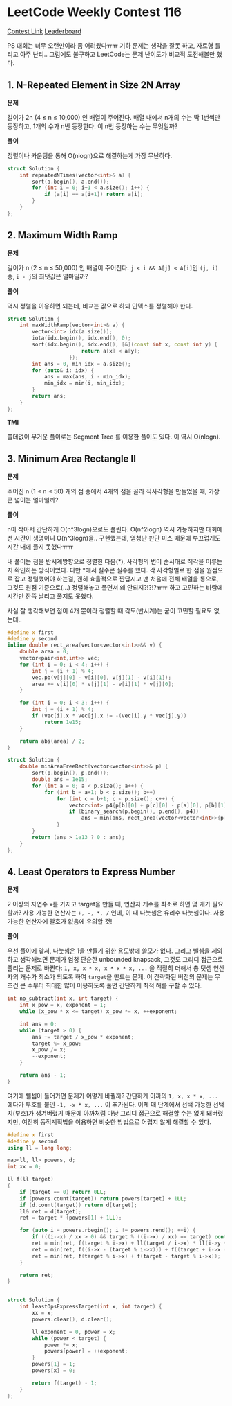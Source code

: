 # LeetCode Weekly Contest 116

[Contest Link](https://leetcode.com/contest/weekly-contest-116) [Leaderboard](https://leetcode.com/contest/weekly-contest-116/ranking/2/)

PS 대회는 너무 오랜만이라 좀 어려웠다ㅠㅠ
기하 문제는 생각을 잘못 하고, 자료형 틀리고 아주 난리..
그럼에도 불구하고 LeetCode는 문제 난이도가 비교적 도전해볼만 했다.

## 1. N-Repeated Element in Size 2N Array

**문제**

길이가 2n (4 ≤ n ≤ 10,000) 인 배열이 주어진다.
배열 내에서 n개의 수는 딱 1번씩만 등장하고, 1개의 수가 n번 등장한다.
이 n번 등장하는 수는 무엇일까?

**풀이**

정렬이나 카운팅을 통해 O(nlogn)으로 해결하는게 가장 무난하다.

```cpp
struct Solution {
    int repeatedNTimes(vector<int>& a) {
        sort(a.begin(), a.end());
        for (int i = 0; i+1 < a.size(); i++) {
            if (a[i] == a[i+1]) return a[i];
        }
    }
};
```

## 2. Maximum Width Ramp

**문제**

길이가 n (2 ≤ n ≤ 50,000) 인 배열이 주어진다.
`j < i && A[j] ≤ A[i]`인 `(j, i)` 중, `i - j`의 최댓값은 얼마일까?

**풀이**

역시 정렬을 이용하면 되는데, 비교는 값으로 하되 인덱스를 정렬해야 한다.

```cpp
struct Solution {
    int maxWidthRamp(vector<int>& a) {
        vector<int> idx(a.size());
        iota(idx.begin(), idx.end(), 0);
        sort(idx.begin(), idx.end(), [&](const int x, const int y) {
                        return a[x] < a[y];
                    });
        int ans = 0, min_idx = a.size();
        for (auto& i: idx) {
            ans = max(ans, i - min_idx);
            min_idx = min(i, min_idx);
        }
        return ans;
    }
};
```

**TMI**

쓸데없이 무거운 풀이로는 Segment Tree 를 이용한 풀이도 있다. 이 역시 O(nlogn).

## 3. Minimum Area Rectangle II

**문제**

주어진 n (1 ≤ n ≤ 50) 개의 점 중에서 4개의 점을 골라 직사각형을 만들었을 때,
가장 큰 넓이는 얼마일까?

**풀이**

n이 작아서 간단하게 O(n^3logn)으로도 풀린다. O(n^2logn) 역시 가능하지만 대회에선 시간이 생명이니 O(n^3logn)을..
구현했는데, 엄청난 판단 미스 때문에 부끄럽게도 시간 내에 풀지 못했다ㅠㅠ

내 풀이는 점을 반시계방향으로 정렬한 다음(*), 사각형의 변이 순서대로 직각을 이루는지 확인하는 방식이었다.
다만 *에서 실수큰 실수를 했다. 각 사각형별로 한 점을 원점으로 잡고 정렬했어야 하는걸,
괜히 효율적으로 짠답시고 맨 처음에 전체 배열을 통으로, 그것도 원점 기준으로(...) 정렬해놓고 풀면서
왜 안되지?!?!?ㅠㅠ 하고 고민하는 바람에 시간만 잔뜩 날리고 풀지도 못했다.

사실 잘 생각해보면 점이 4개 뿐이라 정렬할 때 각도(반시계)는 굳이 고민할 필요도 없는데..

```cpp
#define x first
#define y second
inline double rect_area(vector<vector<int>>&& v) {
    double area = 0;
    vector<pair<int,int>> vec;
    for (int i = 0; i < 4; i++) {
        int j = (i + 1) % 4;
        vec.pb(v[j][0] - v[i][0], v[j][1] - v[i][1]);
        area += v[i][0] * v[j][1] - v[i][1] * v[j][0];
    }

    for (int i = 0; i < 3; i++) {
        int j = (i + 1) % 4;
        if (vec[i].x * vec[j].x != -(vec[i].y * vec[j].y))
            return 1e15;
    }

    return abs(area) / 2;
}

struct Solution {
    double minAreaFreeRect(vector<vector<int>>& p) {
        sort(p.begin(), p.end());
        double ans = 1e15;
        for (int a = 0; a < p.size(); a++) {
            for (int b = a+1; b < p.size(); b++)
                for (int c = b+1; c < p.size(); c++) {
                    vector<int> p4{p[b][0] + p[c][0] - p[a][0], p[b][1] + p[c][1] - p[a][1]};
                    if (binary_search(p.begin(), p.end(), p4))
                        ans = min(ans, rect_area(vector<vector<int>>{p[a], p[b], p4, p[c]}));
                }
        }
        return (ans > 1e13 ? 0 : ans);
    }
};
```

## 4. Least Operators to Express Number

**문제**

2 이상의 자연수 x를 가지고 target을 만들 때, 연산자 개수를 최소로 하면 몇 개가 필요할까?
사용 가능한 연산자는 `+, -, *, /` 인데, 이 때 나눗셈은 유리수 나눗셈이다.
사용 가능한 연산자에 괄호가 없음에 유의할 것!

**풀이**

우선 풀이에 앞서, 나눗셈은 1을 만들기 위한 용도밖에 쓸모가 없다.
그리고 뺄셈을 제외하고 생각해보면 문제가 엄청 단순한 unbounded knapsack, 그것도 그리디 접근으로 풀리는 문제로 바뀐다: `1, x, x * x, x * x * x, ...` 을 적절히 더해서 총 덧셈 연산자의 개수가 최소가 되도록 하여 `target`을 만드는 문제.
이 간략화된 버전의 문제는 무조건 큰 수부터 최대한 많이 이용하도록 풀면 간단하게 최적 해를 구할 수 있다.

```cpp
int no_subtract(int x, int target) {
    int x_pow = x, exponent = 1;
    while (x_pow * x <= target) x_pow *= x, ++exponent;

    int ans = 0;
    while (target > 0) {
        ans += target / x_pow * exponent;
        target %= x_pow;
        x_pow /= x;
        --exponent;
    }

    return ans - 1;
}
```

여기에 뺄셈이 들어가면 문제가 어떻게 바뀔까?
간단하게 아까의 `1, x, x * x, ...` 에다가 부호를 붙인 `-1, -x * x, ...` 이 추가된다.
이제 매 단계에서 선택 가능한 선택지(부호)가 생겨버렸기 때문에 아까처럼 마냥 그리디 접근으로 해결할 수는 없게 돼버렸지만,
여전히 동적계획법을 이용하면 비슷한 방법으로 어렵지 않게 해결할 수 있다.

```cpp
#define x first
#define y second
using ll = long long;

map<ll, ll> powers, d;
int xx = 0;

ll f(ll target)
{
    if (target == 0) return 0LL;
    if (powers.count(target)) return powers[target] + 1LL;
    if (d.count(target)) return d[target];
    ll& ret = d[target];
    ret = target * (powers[1] + 1LL);

    for (auto i = powers.rbegin(); i != powers.rend(); ++i) {
        if (((i->x) / xx > 0) && target % ((i->x) / xx) == target) continue; // 무의미하게 큰 지수는 무시
        ret = min(ret, f(target % i->x) + ll(target / i->x) * ll(i->y + 1LL));
        ret = min(ret, f((i->x - (target % i->x))) + f((target + i->x - 1) / i->x * i->x));
        ret = min(ret, f(target % i->x) + f(target - target % i->x));
    }

    return ret;
}


struct Solution {
    int leastOpsExpressTarget(int x, int target) {
        xx = x;
        powers.clear(), d.clear();

        ll exponent = 0, power = x;
        while (power < target) {
            power *= x;
            powers[power] = ++exponent;
        }
        powers[1] = 1;
        powers[x] = 0;

        return f(target) - 1;
    }
};
```
